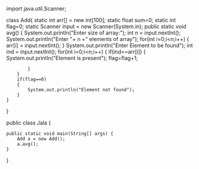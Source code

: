 import java.util.Scanner;

class Add{
	static int arr[] = new int[100];
	static float sum=0;
	static int flag=0;
	static Scanner input = new Scanner(System.in);
	public static void avg()
	{
		System.out.println("Enter size of array:");
		int n = input.nextInt();
		System.out.println("Enter "+ n +" elements of array");
		for(int i=0;i<n;i++)
		{
			arr[i] = input.nextInt();
		}
		System.out.println("Enter Element to be found");
		int ind = input.nextInt();
		for(int i=0;i<n;i++)
		{
			if(ind==arr[i])
			{
				System.out.println("Element is present");
				flag=flag+1;
				
			}
		}
		if(flag==0)
		{
			System.out.println("Element not found");
		}
	}
}

public class Jala {

	public static void main(String[] args) {
		Add a = new Add();
		a.avg();
	}
}
